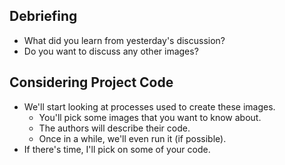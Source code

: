 Debriefing
----------

* What did you learn from yesterday's discussion?
* Do you want to discuss any other images?

Considering Project Code
------------------------

* We'll start looking at processes used to create these images.
    * You'll pick some images that you want to know about.
    * The authors will describe their code.
    * Once in a while, we'll even run it (if possible).
* If there's time, I'll pick on some of your code.

